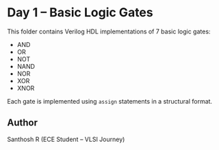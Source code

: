 # Day 1 – Basic Logic Gates

This folder contains Verilog HDL implementations of 7 basic logic gates:

- AND
- OR
- NOT
- NAND
- NOR
- XOR
- XNOR

Each gate is implemented using `assign` statements in a structural format.

## Author
Santhosh R (ECE Student – VLSI Journey)
